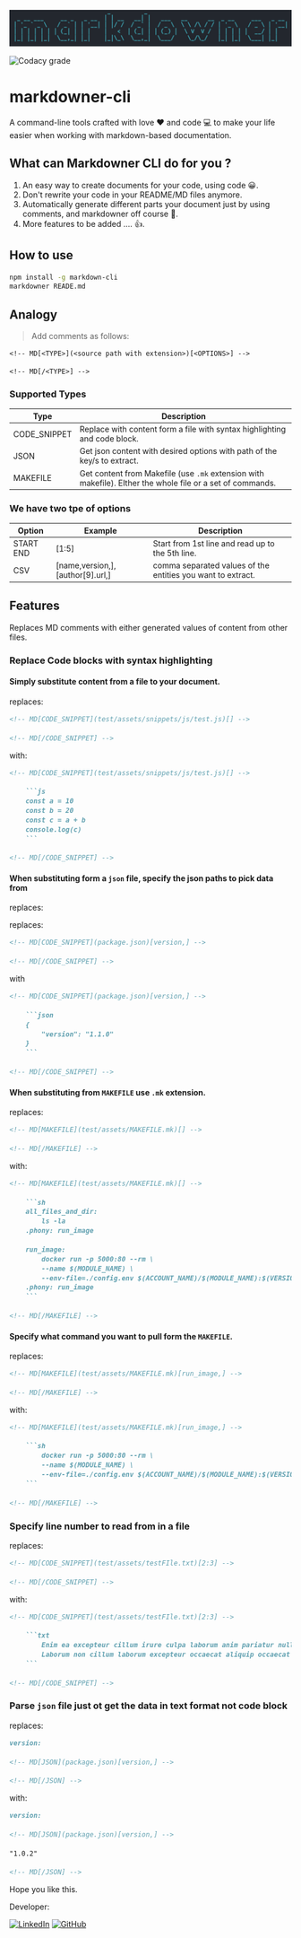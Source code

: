 ![logo](assets/logo.png)

![Codacy grade](https://img.shields.io/codacy/grade/a68f6282624d4ac4ba8936fcfe41fdda?style=for-the-badge)

# markdowner-cli

A command-line tools crafted with love ❤️ and code 💻 to make your life easier when working with markdown-based documentation.

## What can Markdowner CLI do for you ?

1.  An easy way to create documents for your code, using code 😀.
2.  Don't rewrite your code in your README/MD files anymore.
3.  Automatically generate different parts your document just by using comments, and markdowner off course 🤪.
4.  More features to be added .... 👍.

## How to use

```sh
npm install -g markdown-cli
markdowner READE.md
```

## Analogy

> Add comments as follows:

    <!-- MD[<TYPE>](<source path with extension>)[<OPTIONS>] -->

    <!-- MD[/<TYPE>] -->

### Supported Types

| Type         | Description                                                                                                |
| ------------ | ---------------------------------------------------------------------------------------------------------- |
| CODE_SNIPPET | Replace with content form a file with syntax highlighting and code block.                                  |
| JSON         | Get json content with desired options with path of the key/s to extract.                                   |
| MAKEFILE     | Get content from Makefile (use `.mk` extension with makefile). EIther the whole file or a set of commands. |

### We have two tpe of options

| Option    | Example                            | Description                                                 |
| --------- | ---------------------------------- | ----------------------------------------------------------- |
| START END | [1:5]                              | Start from 1st line and read up to the 5th line.            |
| CSV       | [name,version,], \[author[9].url,] | comma separated values of the entities you want to extract. |

## Features

Replaces MD comments with either generated values of content from other files.

### Replace Code blocks with syntax highlighting

#### Simply substitute content from a file to your document.

replaces:

```md
<!-- MD[CODE_SNIPPET](test/assets/snippets/js/test.js)[] -->

<!-- MD[/CODE_SNIPPET] -->
```

with:

````md
<!-- MD[CODE_SNIPPET](test/assets/snippets/js/test.js)[] -->

    ```js
    const a = 10
    const b = 20
    const c = a + b
    console.log(c)
    ```

<!-- MD[/CODE_SNIPPET] -->
````

#### When substituting form a `json` file, specify the json paths to pick data from

replaces:

replaces:

```md
<!-- MD[CODE_SNIPPET](package.json)[version,] -->

<!-- MD[/CODE_SNIPPET] -->
```

with

````md
<!-- MD[CODE_SNIPPET](package.json)[version,] -->

    ```json
    {
        "version": "1.1.0"
    }
    ```

<!-- MD[/CODE_SNIPPET] -->
````

#### When substituting from `MAKEFILE` use `.mk` extension.

replaces:

```md
<!-- MD[MAKEFILE](test/assets/MAKEFILE.mk)[] -->

<!-- MD[/MAKEFILE] -->
```

with:

````md
<!-- MD[MAKEFILE](test/assets/MAKEFILE.mk)[] -->

    ```sh
    all_files_and_dir:
        ls -la
    .phony: run_image

    run_image:
        docker run -p 5000:80 --rm \
        --name $(MODULE_NAME) \
        --env-file=./config.env $(ACCOUNT_NAME)/$(MODULE_NAME):$(VERSION_TAG)
    .phony: run_image
    ```

<!-- MD[/MAKEFILE] -->
````

#### Specify what command you want to pull form the `MAKEFILE`.

replaces:

```md
<!-- MD[MAKEFILE](test/assets/MAKEFILE.mk)[run_image,] -->

<!-- MD[/MAKEFILE] -->
```

with:

````md
<!-- MD[MAKEFILE](test/assets/MAKEFILE.mk)[run_image,] -->

    ```sh
        docker run -p 5000:80 --rm \
        --name $(MODULE_NAME) \
        --env-file=./config.env $(ACCOUNT_NAME)/$(MODULE_NAME):$(VERSION_TAG)
    ```

<!-- MD[/MAKEFILE] -->
````

### Specify line number to read from in a file

replaces:

```md
<!-- MD[CODE_SNIPPET](test/assets/testFIle.txt)[2:3] -->

<!-- MD[/CODE_SNIPPET] -->
```

with:

````md
<!-- MD[CODE_SNIPPET](test/assets/testFIle.txt)[2:3] -->

    ```txt
        Enim ea excepteur cillum irure culpa laborum anim pariatur nulla Lorem.
        Laborum non cillum laborum excepteur occaecat aliquip occaecat ipsum irure in reprehenderit sunt proident.
    ```

<!-- MD[/CODE_SNIPPET] -->
````

### Parse `json` file just ot get the data in text format not code block

replaces:

```md
version:

<!-- MD[JSON](package.json)[version,] -->

<!-- MD[/JSON] -->
```

with:

```md
version:

<!-- MD[JSON](package.json)[version,] -->

"1.0.2"

<!-- MD[/JSON] -->
```

Hope you like this.

Developer:

[![LinkedIn](https://img.shields.io/badge/linkedin-%230077B5.svg?style=for-the-badge&logo=linkedin&logoColor=white)](https://www.linkedin.com/in/sanyam-arya/)
[![GitHub](https://img.shields.io/badge/github-%23121011.svg?style=for-the-badge&logo=github&logoColor=white)](https://github.com/ersanyamarya)
